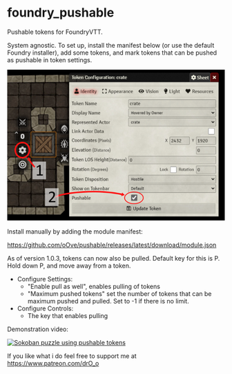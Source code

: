 # foundry_pushable
Pushable tokens for FoundryVTT.

System agnostic.
To set up, install the manifest below (or use the default Foundry installer), add some tokens, and mark tokens that can be pushed as pushable in token settings.

![Marking a token as pushable](/pushable%20help.png?raw=true "Marking a token as pushable")

Install manually by adding the module manifest:

https://github.com/oOve/pushable/releases/latest/download/module.json

As of version 1.0.3, tokens can now also be pulled. Default key for this is P. Hold down P, and move away from a token.
* Configure Settings:
  * "Enable pull as well", enables pulling of tokens
  * "Maximum pushed tokens" set the number of tokens that can be maximum pushed and pulled. Set to -1 if there is no limit.
* Configure Controls:
  * The key that enables pulling

Demonstration video:

[![Sokoban puzzle using pushable tokens](http://img.youtube.com/vi/FOMEqN03SUU/0.jpg)](http://www.youtube.com/watch?v=FOMEqN03SUU "Sokoban video puzzle")

If you like what i do feel free to support me at https://www.patreon.com/drO_o

